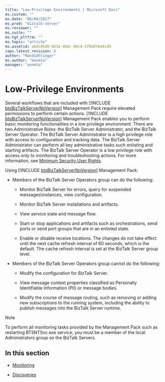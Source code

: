 ```yaml
---
title: "Low-Privilege Environments | Microsoft Docs"
ms.custom: ""
ms.date: "06/08/2017"
ms.prod: "biztalk-server"
ms.reviewer: ""
ms.suite: ""
ms.tgt_pltfrm: ""
ms.topic: "article"
ms.assetid: abdc45d0-b63a-4b6c-80c4-1f8e87644cd9
caps.latest.revision: 8
author: "MandiOhlinger"
ms.author: "mandia"
manager: "anneta"
---
```

# Low-Privilege Environments
Several workflows that are included with [!INCLUDE [btsBizTalkServerNoVersion](../includes/btsbiztalkservernoversion-md.md)] Management Pack require elevated permissions to perform certain actions. [!INCLUDE [btsBizTalkServerNoVersion](../includes/btsbiztalkservernoversion-md.md)] Management Pack enables you to perform basic monitoring functionalities in a low privilege environment. There are two Administrative Roles: the BizTalk Server Administrator, and the BizTalk Server Operator. The BizTalk Server Administrator is a high privilege role with access to configuration and tracking data. The BizTalk Server Administrator can perform all key administrative tasks such enlisting and starting artifacts. The BizTalk Server Operator is a low privilege role with access only to monitoring and troubleshooting actions. For more information, see [Minimum Security User Rights](http://technet.microsoft.com/library/aa559845\(BTS.80\).aspx).  
  
 Using [!INCLUDE [btsBizTalkServerNoVersion](../includes/btsbiztalkservernoversion-md.md)] Management Pack:  
  
-   Members of the BizTalk Server Operators group can do the following:  
  
    -   Monitor BizTalk Server for errors, query for suspended messages\instances, view configuration.  
  
    -   Monitor BizTalk Server installations and artifacts.  
  
    -   View service state and message flow.  
  
    -   Start or stop applications and artifacts such as orchestrations, send ports or send port groups that are in an enlisted state.  
  
    -   Enable or disable receive locations. The changes do not take effect until the next cache refresh interval of 60 seconds, which is the default. The cache refresh interval is set at the BizTalk Server group level.  
  
-   Members of the BizTalk Server Operators group cannot do the following:  
  
    -   Modify the configuration for BizTalk Server.  
  
    -   View message context properties classified as Personally Identifiable Information (PII) or message bodies.  
  
    -   Modify the course of message routing, such as removing or adding new subscriptions to the running system, including the ability to publish messages into the BizTalk Server runtime.  
  
> [!NOTE]  
>  To perform all monitoring tasks provided by the Management Pack such as restarting BTSNTSvc.exe service, you must be a member of the local Administrators group on the BizTalk Servers.  
  
## In this section  
  
-   [Monitoring](../technical-guides/monitoring.md)  
  
-   [Discoveries](../technical-guides/discoveries.md)